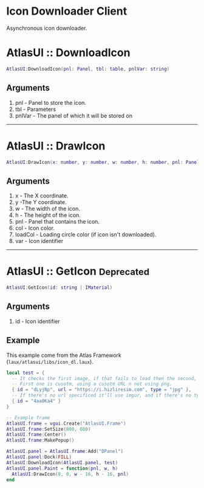 # Icon Downloader <client>Client</client>

Asynchronous icon downloader.

# AtlasUI :: DownloadIcon

```lua
AtlasUI:DownloadIcon(pnl: Panel, tbl: table, pnlVar: string)
```

## Arguments

1. pnl - Panel to store the icon.
2. tbl - Parameters
3. pnlVar - The panel of which it will be stored on

---

# AtlasUI :: DrawIcon

```lua
AtlasUI:DrawIcon(x: number, y: number, w: number, h: number, pnl: Panel, col: Color, loadCol: Color, var: string)
```

## Arguments

1. x - The X coordinate.
2. y -The Y coordinate.
3. w - The width of the icon.
4. h - The height of the icon.
5. pnl - Panel that contains the icon.
6. col - Icon color.
7. loadCol - Loading circle color (if icon isn't downloaded).
8. var - Icon identifier

---

# AtlasUI :: GetIcon <small><deprecated>Deprecated</deprecated></small>

```lua
AtlasUI:GetIcon(id: string | IMaterial)
```

## Arguments

1. id - Icon identifier

## Example

This example come from the Atlas Framework (`laux/atlasui/libs/icon_dl.laux`).

```lua
local test = {
  -- It checks the first image, if that fails to load then the second, then third, etc..
  -- First one is cusotm, using a cusotm URL n not using png.
  { id = "dLyjNp", url = "https://i.hizliresim.com", type = "jpg" },
  -- If there's no url specificed it'll use imgur, and if there's no type, it'll use png
  { id = "4aa0Ka4" }
}

-- Example frame
AtlasUI.frame = vgui.Create("AtlasUI.Frame")
AtlasUI.frame:SetSize(800, 600)
AtlasUI.frame:Center()
AtlasUI.frame:MakePopup()

AtlasUI.panel = AtlasUI.frame:Add("DPanel")
AtlasUI.panel:Dock(FILL)
AtlasUI:DownloadIcon(AtlasUI.panel, test)
AtlasUI.panel.Paint = function(pnl, w, h)
  AtlasUI:DrawIcon(8, 8, w - 16, h - 16, pnl)
end
```
